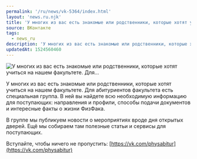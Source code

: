 ```yaml
---
permalink: '/ru/news/vk-5364/index.html'
layout: 'news.ru.njk'
title: 'У многих из вас есть знакомые или родственники, которые хотят учиться на нашем факультете. Для…'
source: ВКонтакте
tags:
  - news_ru
description: 'У многих из вас есть знакомые или родственники, которые хотят учиться на нашем факультете. Для…'
updatedAt: 1524560460
---
```

![У многих из вас есть знакомые или родственники, которые хотят учиться на нашем факультете. Для…](https://sun9-43.userapi.com/impf/CqhEm4RIcTeOC_hBla6wrD4n24mbv_slk33y6w/eTlPJQaEQyI.jpg?size=1280x823&quality=96&sign=bbef3517316d3b0781c6de3086d4ced9&c_uniq_tag=4XsO8YSdYCDsDoCapsmB7ZmacjI1OX1I5y_iKilbrSY&type=album)

У многих из вас есть знакомые или родственники, которые хотят учиться на нашем факультете. Для абитуриентов факультета есть специальная группа. В ней вы найдете всю необходимую информацию для поступающих: направления и профили, способы подачи документов и интересные факты о жизни ФизФака.

В группе мы публикуем новости о мероприятиях вроде дня открытых дверей. Ещё мы собираем там полезные статьи и сервисы для поступающих.

Вступайте, чтобы ничего не пропустить: [https://vk.com/physabitur](https://vk.com/physabitur)

